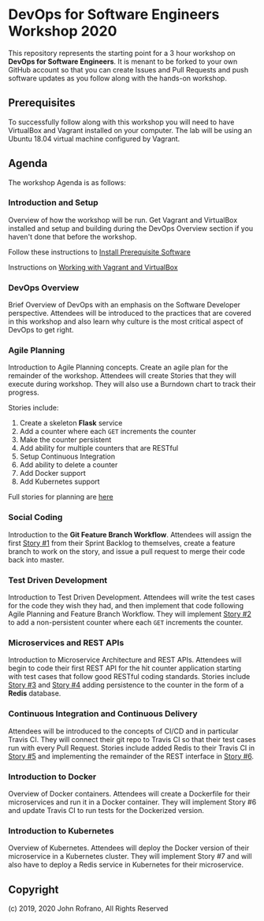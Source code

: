 # DevOps for Software Engineers Workshop 2020

This repository represents the starting point for a 3 hour workshop on **DevOps for Software Engineers**. It is menant to be forked to your own GitHub account so that you can create Issues and Pull Requests and push software updates as you follow along with the hands-on workshop.

## Prerequisites

To successfully follow along with this workshop you will need to have VirtualBox and Vagrant installed on your computer. The lab will be using an Ubuntu 18.04 virtual machine configured by Vagrant.

## Agenda

The workshop Agenda is as follows:

### Introduction and Setup

Overview of how the workshop will be run. Get Vagrant and VirtualBox installed and setup and building during the DevOps Overview section if you haven't done that before the workshop.

Follow these instructions to [Install Prerequisite Software](docs/install-prereqs.md)

Instructions on [Working with Vagrant and VirtualBox](docs/working-with-vagrant.md)

### DevOps Overview

Brief  Overview of DevOps with an emphasis on the Software Developer perspective. Attendees will be introduced to the practices that are covered in this workshop and also learn why culture is the most critical aspect of DevOps to get right.

### Agile Planning

Introduction to Agile Planning concepts. Create an agile plan for the remainder of the workshop. Attendees will create Stories that they will execute during workshop. They will also use a Burndown chart to track their progress.

Stories include:

1. Create a skeleton **Flask** service
2. Add a counter where each `GET` increments the counter
3. Make the counter persistent
4. Add ability for multiple counters that are RESTful
5. Setup Continuous Integration
6. Add ability to delete a counter
7. Add Docker support
8. Add Kubernetes support

Full stories for planning are [here](docs/user-stories.md)

### Social Coding

Introduction to the **Git Feature Branch Workflow**. Attendees will assign the first [Story #1](docs/stories/01-skeleton-flask.md) from their Sprint Backlog to themselves, create a feature branch to work on the story, and issue a pull request to merge their code back into master.

### Test Driven Development

Introduction to Test Driven Development. Attendees will write the test cases for the code they wish they had, and then implement that code following Agile Planning and Feature Branch Workflow. They will implement [Story #2](docs/stories/02-add-counter.md) to add a non-persistent counter where each `GET` increments the counter.

### Microservices and REST APIs

Introduction to Microservice Architecture and REST APIs. Attendees will begin to code their first REST API for the hit counter application starting with test cases that follow good RESTful coding standards. Stories include [Story #3](docs/stories/03-add-persistence.md) and [Story #4](docs/stories/04-restful-counters.md) adding persistence to the counter in the form of a **Redis** database.

### Continuous Integration and Continuous Delivery

Attendees will be introduced to the concepts of CI/CD and in particular Travis CI. They will connect their git repo to Travis CI so that their test cases run with every Pull Request. Stories include added Redis to their Travis CI in [Story #5](docs/stories/05-setup-ci.md) and implementing the remainder of the REST interface in [Story #6](docs/stories/06-delete-counter.md).

### Introduction to Docker

Overview of Docker containers. Attendees will create a Dockerfile for their microservices and run it in a Docker container. They will implement Story #6 and update Travis CI to run tests for the Dockerized version.

### Introduction to Kubernetes

Overview of Kubernetes. Attendees will deploy the Docker version of their microservice in a Kubernetes cluster. They will implement Story #7 and will also have to deploy a Redis service in Kubernetes for their microservice.

## Copyright
(c) 2019, 2020 John Rofrano, All Rights Reserved
